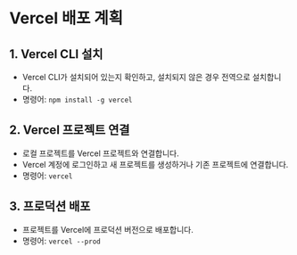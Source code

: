 # Vercel 배포 계획

## 1. Vercel CLI 설치
- Vercel CLI가 설치되어 있는지 확인하고, 설치되지 않은 경우 전역으로 설치합니다.
- 명령어: `npm install -g vercel`

## 2. Vercel 프로젝트 연결
- 로컬 프로젝트를 Vercel 프로젝트와 연결합니다.
- Vercel 계정에 로그인하고 새 프로젝트를 생성하거나 기존 프로젝트에 연결합니다.
- 명령어: `vercel`

## 3. 프로덕션 배포
- 프로젝트를 Vercel에 프로덕션 버전으로 배포합니다.
- 명령어: `vercel --prod`
